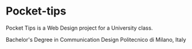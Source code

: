 # Pocket-tips

Pocket Tips is a Web Design project for a University class.

Bachelor's Degree in Communication Design
Politecnico di Milano, Italy
